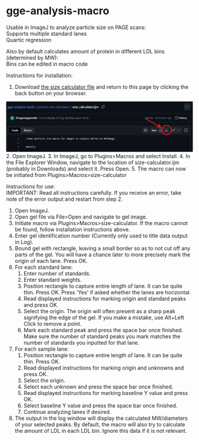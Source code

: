# gge-analysis-macro
Usable in ImageJ to analyze particle size on PAGE scans: <br />
    Supports multiple standard lanes <br />
    Quartic regression

Also by default calculates amount of protein in different LDL bins (determined by MW): <br />
    Bins can be edited in macro code


Instructions for installation:
1. Download <a href='/particle-size-calculator/size_calculator.ijm' target='_blank'>the size calculator file</a> and return to this page by clicking the back button on your browser.
<img title='download instructions' alt='download instructions' src='/images/download_instructions.png'>
2. Open ImageJ.
3. In ImageJ, go to Plugins>Macros and select Install.
4. In the File Explorer Window, navigate to the location of size-calculator.ijm (probably in Downloads) and select it. Press Open.
5. The macro can now be initiated from Plugins>Macros>size-calculator


Instructions for use: <br>
IMPORTANT: Read all instructions carefully. If you receive an error, take note of the error output and restart from step 2.
1. Open ImageJ.
2. Open gel file via File>Open and navigate to gel image.
3. Initiate macro via Plugins>Macros>size-calculator. If the macro cannot be found, follow installation instructions above.
4. Enter gel identification number (Currently only used to title data output in Log).
5. Bound gel with rectangle, leaving a small border so as to not cut off any parts of the gel. You will have a chance later to more precisely mark the origin of each lane. Press OK.
6. For each standard lane:
    1. Enter number of standards.
    1. Enter standard weights.
    1. Position rectangle to capture entire length of lane. It can be quite thin. Press OK. Press 'Yes' if asked whether the lanes are horizontal.
    1. Read displayed instructions for marking origin and standard peaks and press OK.
    1. Select the origin. The origin will often present as a sharp peak signifying the edge of the gel. If you make a mistake, use Alt+Left Click to remove a point.
    1. Mark each standard peak and press the space bar once finished. Make sure the number of standard peaks you mark matches the number of standards you inputted for that lane.
7. For each sample lane:
    1. Position rectangle to capture entire length of lane. It can be quite thin. Press OK.
    1. Read displayed instructions for marking origin and unknowns and press OK.
    1. Select the origin.
    1. Select each unknown and press the space bar once finished.
    1. Read displayed instructions for marking baseline Y value and press OK.
    1. Select baseline Y value and press the space bar once finished.
    1. Continue analyzing lanes if desired.
8. The output in the log window will display the calculated MW/diameters of your selected peaks. By default, the macro will also try to calculate the amount of LDL in each LDL bin. Ignore this data if it is not relevant.

